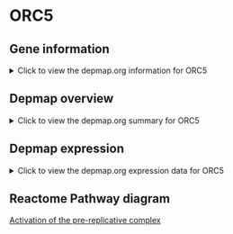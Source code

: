 <h1>ORC5</h1>

<h2>Gene information</h2>
<details>
  <summary>Click to view the depmap.org information for ORC5</summary>
  <iframe src="https://depmap.org/portal/gene/ORC5?tab=about" style="border:none;width:100%;height:800px"></iframe>
</details>

<h2>Depmap overview</h2>
<details>
  <summary>Click to view the depmap.org summary for ORC5</summary>
  <iframe src="https://depmap.org/portal/gene/ORC5?tab=overview" style="border:none;width:100%;height:800px"></iframe>
</details>

<h2>Depmap expression</h2>
<details>
  <summary>Click to view the depmap.org expression data for ORC5</summary>
  <iframe src="https://depmap.org/portal/gene/ORC5?tab=characterization" style="border:none;width:100%;height:800px"></iframe>
</details>



<h2>Reactome Pathway diagram</h2>
<a href="https://reactome.org/PathwayBrowser/#/R-HSA-68962" target="_BLANK">Activation of the pre-replicative complex</a>




